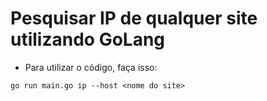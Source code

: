 # Pesquisar IP de qualquer site utilizando GoLang

* Para utilizar o código, faça isso: 

``go run main.go ip --host <nome do site>``